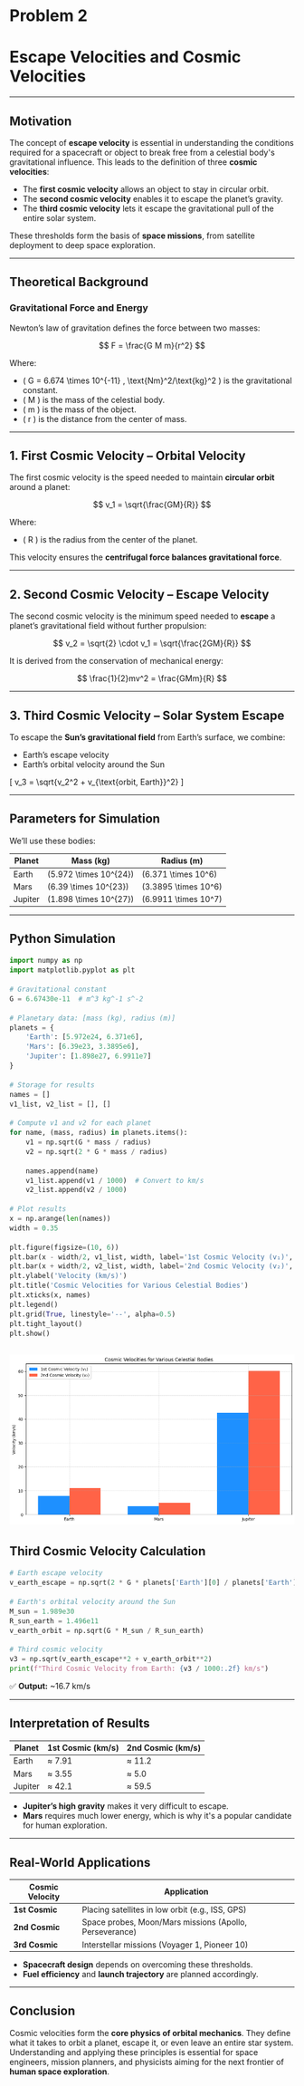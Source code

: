 # Problem 2

# Escape Velocities and Cosmic Velocities

---

## Motivation

The concept of **escape velocity** is essential in understanding the conditions required for a spacecraft or object to break free from a celestial body's gravitational influence. This leads to the definition of three **cosmic velocities**:

- The **first cosmic velocity** allows an object to stay in circular orbit.
- The **second cosmic velocity** enables it to escape the planet’s gravity.
- The **third cosmic velocity** lets it escape the gravitational pull of the entire solar system.

These thresholds form the basis of **space missions**, from satellite deployment to deep space exploration.

---

##  Theoretical Background

###  Gravitational Force and Energy

Newton’s law of gravitation defines the force between two masses:

$$
F = \frac{G M m}{r^2}
$$

Where:

- \( G = 6.674 \times 10^{-11} \, \text{Nm}^2/\text{kg}^2 \) is the gravitational constant.
- \( M \) is the mass of the celestial body.
- \( m \) is the mass of the object.
- \( r \) is the distance from the center of mass.

---

## 1. First Cosmic Velocity – Orbital Velocity

The first cosmic velocity is the speed needed to maintain **circular orbit** around a planet:

$$
v_1 = \sqrt{\frac{GM}{R}}
$$

Where:

- \( R \) is the radius from the center of the planet.

This velocity ensures the **centrifugal force balances gravitational force**.

---

## 2. Second Cosmic Velocity – Escape Velocity

The second cosmic velocity is the minimum speed needed to **escape** a planet’s gravitational field without further propulsion:

$$
v_2 = \sqrt{2} \cdot v_1 = \sqrt{\frac{2GM}{R}}
$$

It is derived from the conservation of mechanical energy:

$$
\frac{1}{2}mv^2 = \frac{GMm}{R}
$$

---

## 3. Third Cosmic Velocity – Solar System Escape

To escape the **Sun’s gravitational field** from Earth’s surface, we combine:

- Earth’s escape velocity
- Earth’s orbital velocity around the Sun

\[
v_3 = \sqrt{v_2^2 + v_{\text{orbit, Earth}}^2}
\]

---

## Parameters for Simulation

We’ll use these bodies:

| Planet   | Mass (kg)         | Radius (m)       |
|----------|-------------------|------------------|
| Earth    | \(5.972 \times 10^{24}\) | \(6.371 \times 10^6\) |
| Mars     | \(6.39 \times 10^{23}\)  | \(3.3895 \times 10^6\)|
| Jupiter  | \(1.898 \times 10^{27}\) | \(6.9911 \times 10^7\)|

---

## Python Simulation

```python
import numpy as np
import matplotlib.pyplot as plt

# Gravitational constant
G = 6.67430e-11  # m^3 kg^-1 s^-2

# Planetary data: [mass (kg), radius (m)]
planets = {
    'Earth': [5.972e24, 6.371e6],
    'Mars': [6.39e23, 3.3895e6],
    'Jupiter': [1.898e27, 6.9911e7]
}

# Storage for results
names = []
v1_list, v2_list = [], []

# Compute v1 and v2 for each planet
for name, (mass, radius) in planets.items():
    v1 = np.sqrt(G * mass / radius)
    v2 = np.sqrt(2 * G * mass / radius)
    
    names.append(name)
    v1_list.append(v1 / 1000)  # Convert to km/s
    v2_list.append(v2 / 1000)

# Plot results
x = np.arange(len(names))
width = 0.35

plt.figure(figsize=(10, 6))
plt.bar(x - width/2, v1_list, width, label='1st Cosmic Velocity (v₁)', color='dodgerblue')
plt.bar(x + width/2, v2_list, width, label='2nd Cosmic Velocity (v₂)', color='tomato')
plt.ylabel('Velocity (km/s)')
plt.title('Cosmic Velocities for Various Celestial Bodies')
plt.xticks(x, names)
plt.legend()
plt.grid(True, linestyle='--', alpha=0.5)
plt.tight_layout()
plt.show()
```
![alt text](image-1.png)
---

## Third Cosmic Velocity Calculation

```python
# Earth escape velocity
v_earth_escape = np.sqrt(2 * G * planets['Earth'][0] / planets['Earth'][1])

# Earth's orbital velocity around the Sun
M_sun = 1.989e30
R_sun_earth = 1.496e11
v_earth_orbit = np.sqrt(G * M_sun / R_sun_earth)

# Third cosmic velocity
v3 = np.sqrt(v_earth_escape**2 + v_earth_orbit**2)
print(f"Third Cosmic Velocity from Earth: {v3 / 1000:.2f} km/s")
```


✅ **Output:** ~16.7 km/s

---

## Interpretation of Results

| Planet   | 1st Cosmic (km/s) | 2nd Cosmic (km/s) |
|----------|------------------|------------------|
| Earth    | ≈ 7.91           | ≈ 11.2           |
| Mars     | ≈ 3.55           | ≈ 5.0            |
| Jupiter  | ≈ 42.1           | ≈ 59.5           |

- **Jupiter’s high gravity** makes it very difficult to escape.
- **Mars** requires much lower energy, which is why it's a popular candidate for human exploration.

---

## Real-World Applications

| Cosmic Velocity | Application |
|------------------|-------------|
| **1st Cosmic**   | Placing satellites in low orbit (e.g., ISS, GPS) |
| **2nd Cosmic**   | Space probes, Moon/Mars missions (Apollo, Perseverance) |
| **3rd Cosmic**   | Interstellar missions (Voyager 1, Pioneer 10) |

- **Spacecraft design** depends on overcoming these thresholds.
- **Fuel efficiency** and **launch trajectory** are planned accordingly.

---

## Conclusion

Cosmic velocities form the **core physics of orbital mechanics**. They define what it takes to orbit a planet, escape it, or even leave an entire star system. Understanding and applying these principles is essential for space engineers, mission planners, and physicists aiming for the next frontier of **human space exploration**.

